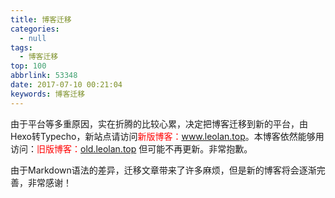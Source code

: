 ```yaml
---
title: 博客迁移
categories:
  - null
tags:
  - 博客迁移
top: 100
abbrlink: 53348
date: 2017-07-10 00:21:04
keywords: 博客迁移
---
```


由于平台等多重原因，实在折腾的比较心累，决定把博客迁移到新的平台，由Hexo转Typecho，新站点请访问<font color=#ff0000 >新版博客：<a href="https://www.leolan.top">www.leolan.top</a></font>。本博客依然能够用访问：<font color=#ff0000 >旧版博客：<a href="http://old.leolan.top">old.leolan.top</a></font> 但可能不再更新。非常抱歉。

由于Markdown语法的差异，迁移文章带来了许多麻烦，但是新的博客将会逐渐完善，非常感谢！




